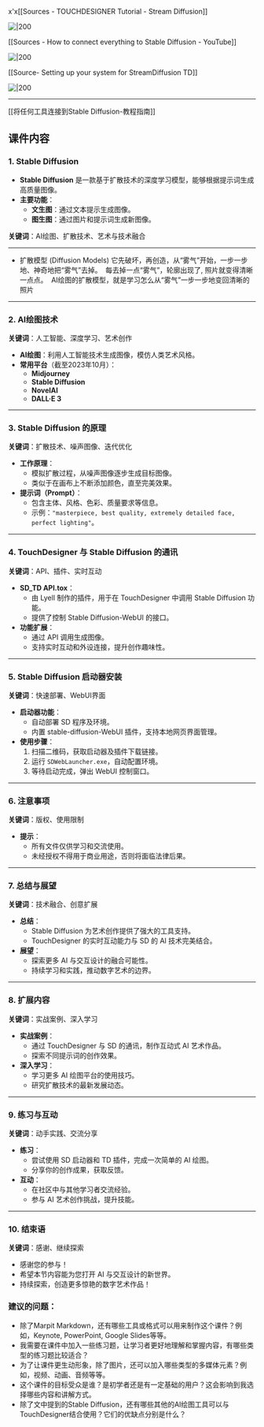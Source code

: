 x'x[[Sources - TOUCHDESIGNER Tutorial - Stream Diffusion]]

![|200](https://i.ytimg.com/vi/UXFgOePhDIE/hqdefault.jpg)


[[Sources -  How to connect everything to Stable Diffusion - YouTube]]

![|200](https://i.ytimg.com/vi/62eARh_gRhE/hqdefault.jpg)



[[Source- Setting up your system for StreamDiffusion TD]]

![|200](https://i.ytimg.com/vi/eNVvzQQFNIY/hqdefault.jpg)



---
[[将任何工具连接到Stable Diffusion-教程指南]]
## 课件内容

### 1. Stable Diffusion 

- **Stable Diffusion** 是一款基于扩散技术的深度学习模型，能够根据提示词生成高质量图像。
- **主要功能**：
  - **文生图**：通过文本提示生成图像。
  - **图生图**：通过图片和提示词生成新图像。

**关键词**：AI绘图、扩散技术、艺术与技术融合


---

- 扩散模型 (Diffusion Models) 它先破坏，再创造，从“雾气”开始，一步一步地、神奇地把“雾气”去掉。  每去掉一点“雾气”，轮廓出现了, 照片就变得清晰一点点。  AI绘图的扩散模型，就是学习怎么从“雾气”一步一步地变回清晰的照片


---

### 2. **AI绘图技术**
**关键词**：人工智能、深度学习、艺术创作

- **AI绘图**：利用人工智能技术生成图像，模仿人类艺术风格。
- **常用平台**（截至2023年10月）：
  - **Midjourney**
  - **Stable Diffusion**
  - **NovelAI**
  - **DALL·E 3**

---

### 3. **Stable Diffusion 的原理**
**关键词**：扩散技术、噪声图像、迭代优化

- **工作原理**：
  - 模拟扩散过程，从噪声图像逐步生成目标图像。
  - 类似于在画布上不断添加颜色，直至完美效果。
- **提示词（Prompt）**：
  - 包含主体、风格、色彩、质量要求等信息。
  - 示例：`"masterpiece, best quality, extremely detailed face, perfect lighting"`。

---

### 4. **TouchDesigner 与 Stable Diffusion 的通讯**
**关键词**：API、插件、实时互动

- **SD_TD API.tox**：
  - 由 Lyell 制作的插件，用于在 TouchDesigner 中调用 Stable Diffusion 功能。
  - 提供了控制 Stable Diffusion-WebUI 的接口。
- **功能扩展**：
  - 通过 API 调用生成图像。
  - 支持实时互动和外设连接，提升创作趣味性。

---

### 5. **Stable Diffusion 启动器安装**
**关键词**：快速部署、WebUI界面

- **启动器功能**：
  - 自动部署 SD 程序及环境。
  - 内置 stable-diffusion-WebUI 插件，支持本地网页界面管理。
- **使用步骤**：
  1. 扫描二维码，获取启动器及插件下载链接。
  2. 运行 `SDWebLauncher.exe`，自动配置环境。
  3. 等待启动完成，弹出 WebUI 控制窗口。

---

### 6. **注意事项**
**关键词**：版权、使用限制

- **提示**：
  - 所有文件仅供学习和交流使用。
  - 未经授权不得用于商业用途，否则将面临法律后果。

---

### 7. **总结与展望**
**关键词**：技术融合、创意扩展

- **总结**：
  - Stable Diffusion 为艺术创作提供了强大的工具支持。
  - TouchDesigner 的实时互动能力与 SD 的 AI 技术完美结合。
- **展望**：
  - 探索更多 AI 与交互设计的融合可能性。
  - 持续学习和实践，推动数字艺术的边界。

---

### 8. **扩展内容**
**关键词**：实战案例、深入学习

- **实战案例**：
  - 通过 TouchDesigner 与 SD 的通讯，制作互动式 AI 艺术作品。
  - 探索不同提示词的创作效果。
- **深入学习**：
  - 学习更多 AI 绘图平台的使用技巧。
  - 研究扩散技术的最新发展动态。

---

### 9. **练习与互动**
**关键词**：动手实践、交流分享

- **练习**：
  - 尝试使用 SD 启动器和 TD 插件，完成一次简单的 AI 绘图。
  - 分享你的创作成果，获取反馈。
- **互动**：
  - 在社区中与其他学习者交流经验。
  - 参与 AI 艺术创作挑战，提升技能。

---

### 10. **结束语**
**关键词**：感谢、继续探索

- 感谢您的参与！
- 希望本节内容能为您打开 AI 与交互设计的新世界。
- 持续探索，创造更多惊艳的数字艺术作品！

### 建议的问题：
- 除了Marpit Markdown，还有哪些工具或格式可以用来制作这个课件？例如，Keynote, PowerPoint, Google Slides等等。
- 我需要在课件中加入一些练习题，让学习者更好地理解和掌握内容，有哪些类型的练习题比较适合？
- 为了让课件更生动形象，除了图片，还可以加入哪些类型的多媒体元素？例如，视频、动画、音频等等。
- 这个课件的目标受众是谁？是初学者还是有一定基础的用户？这会影响到我选择哪些内容和讲解方式。
- 除了文中提到的Stable Diffusion，还有哪些其他的AI绘图工具可以与TouchDesigner结合使用？它们的优缺点分别是什么？


